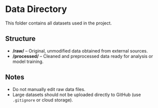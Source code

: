 # Data Directory

This folder contains all datasets used in the project.

## Structure
- **/raw/** – Original, unmodified data obtained from external sources.
- **/processed/** – Cleaned and preprocessed data ready for analysis or model training.

## Notes
- Do not manually edit raw data files.
- Large datasets should not be uploaded directly to GitHub (use `.gitignore` or cloud storage).
